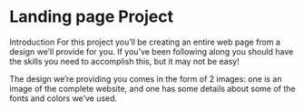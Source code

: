 # Landing page Project

Introduction
For this project you’ll be
creating an entire web page
from a design we’ll provide for you.
If you’ve been following along you should have the skills
you need to accomplish this, but it may not be easy!

The design we’re providing you comes in the form of 2 images:
one is an image of the complete website,
and one has some details about some of the fonts and colors we’ve used.

